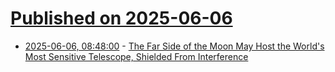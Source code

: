 # [Published on 2025-06-06](index.md)

* [2025-06-06, 08:48:00](https://soylentnews.org/article.pl?sid=25/06/05/1051216&from=rss) - [The Far Side of the Moon May Host the World's Most Sensitive Telescope, Shielded From Interference](https://soylentnews.org/article.pl?sid=25/06/05/1051216&from=rss)
